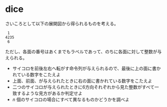 # dice
さいころとして以下の展開図から得られるものを考える。
```
 1
4235
 6
```
ただし、各面の番号はあくまでもラベルであって、のちに各面に対して整数が与えられる。

- サイコロを前後左右へ転がす命令列が与えられるので、最後に上の面に書かれている数字をこたえよ
- 上面、前面、が与えられたときに右の面に書かれている数字をこたえよ
- 二つのサイコロが与えられたときに6方向それぞれから見た整数がすべて一致するような見方があるか判定せよ
- $n$ 個のサイコロの場合にすべて異なるものかどうかを調べよ
